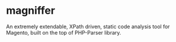 magniffer
=========

An extremely extendable, XPath driven, static code analysis tool for Magento, built on the top of PHP-Parser library.
